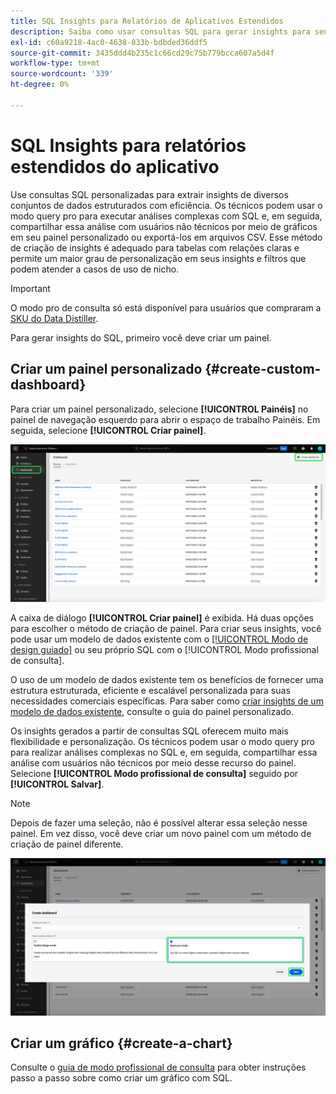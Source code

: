 ```yaml
---
title: SQL Insights para Relatórios de Aplicativos Estendidos
description: Saiba como usar consultas SQL para gerar insights para seus painéis personalizados.
exl-id: c60a9218-4ac0-4638-833b-bdbded36ddf5
source-git-commit: 3435ddd4b235c1c66cd29c75b779bcca607a5d4f
workflow-type: tm+mt
source-wordcount: '339'
ht-degree: 0%

---
```


# SQL Insights para relatórios estendidos do aplicativo

Use consultas SQL personalizadas para extrair insights de diversos conjuntos de dados estruturados com eficiência. Os técnicos podem usar o modo query pro para executar análises complexas com SQL e, em seguida, compartilhar essa análise com usuários não técnicos por meio de gráficos em seu painel personalizado ou exportá-los em arquivos CSV. Esse método de criação de insights é adequado para tabelas com relações claras e permite um maior grau de personalização em seus insights e filtros que podem atender a casos de uso de nicho.

>[!IMPORTANT]
>
>O modo pro de consulta só está disponível para usuários que compraram a [SKU do Data Distiller](../../../query-service/data-distiller/overview.md).

Para gerar insights do SQL, primeiro você deve criar um painel.

## Criar um painel personalizado {#create-custom-dashboard}

Para criar um painel personalizado, selecione **[!UICONTROL Painéis]** no painel de navegação esquerdo para abrir o espaço de trabalho Painéis. Em seguida, selecione **[!UICONTROL Criar painel]**.

![O inventário de Painel com Criar painel realçado.](../../images/sql-insights/create-dashboard.png)

A caixa de diálogo **[!UICONTROL Criar painel]** é exibida. Há duas opções para escolher o método de criação de painel. Para criar seus insights, você pode usar um modelo de dados existente com o [[!UICONTROL Modo de design guiado]](../../user-defined-dashboards.md) ou seu próprio SQL com o [!UICONTROL Modo profissional de consulta].

<!-- Maybe reference Guided design mode in other places on UDD doc. -->

O uso de um modelo de dados existente tem os benefícios de fornecer uma estrutura estruturada, eficiente e escalável personalizada para suas necessidades comerciais específicas. Para saber como [criar insights de um modelo de dados existente](../../user-defined-dashboards.md#create-widget), consulte o guia do painel personalizado.

Os insights gerados a partir de consultas SQL oferecem muito mais flexibilidade e personalização. Os técnicos podem usar o modo query pro para realizar análises complexas no SQL e, em seguida, compartilhar essa análise com usuários não técnicos por meio desse recurso do painel. Selecione **[!UICONTROL Modo profissional de consulta]** seguido por **[!UICONTROL Salvar]**.

>[!NOTE]
>
>Depois de fazer uma seleção, não é possível alterar essa seleção nesse painel. Em vez disso, você deve criar um novo painel com um método de criação de painel diferente.

![A caixa de diálogo [!UICONTROL Criar painel] com o modo profissional Consulta e Salvar realçado.](../../images/sql-insights/query-pro-mode.png)

## Criar um gráfico {#create-a-chart}

Consulte o [guia de modo profissional de consulta](../query-pro-mode/overview.md) para obter instruções passo a passo sobre como criar um gráfico com SQL.
